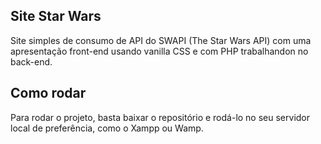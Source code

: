 ## Site Star Wars

Site simples de consumo de API do SWAPI (The Star Wars API) com uma apresentação front-end usando vanilla CSS e com PHP trabalhandon no back-end.

## Como rodar

Para rodar o projeto, basta baixar o repositório e rodá-lo no seu servidor local de preferência, como o Xampp ou Wamp.
